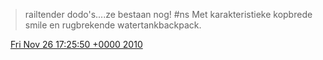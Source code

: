 > railtender dodo's\.\.\.\.ze bestaan nog\! \#ns Met karakteristieke kopbrede smile en rugbrekende watertankbackpack\.

<img src="../../media/tweet.ico" width="12" /> [Fri Nov 26 17:25:50 +0000 2010](https://twitter.com/DromerDenker/status/8209827973046272)